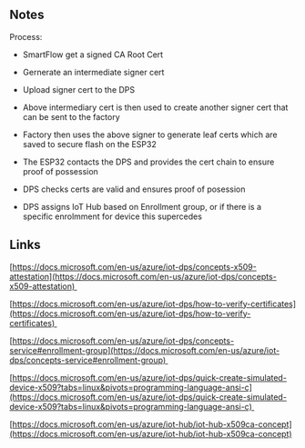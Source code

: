 ## Notes

Process: 

-   SmartFlow get a signed CA Root Cert 
    
-   Gernerate an intermediate signer cert 
    
-   Upload signer cert to the DPS 
    
-   Above intermediary cert is then used to create another signer cert that can be sent to the factory  
    
-   Factory then uses the above signer to generate leaf certs which are saved to secure flash on the ESP32 
    
-   The ESP32 contacts the DPS and provides the cert chain to ensure proof of possession  
    
-   DPS checks certs are valid and ensures proof of posession 
    
-   DPS assigns IoT Hub based on Enrollment group, or if there is a specific enrolmment for device this supercedes


## Links
[https://docs.microsoft.com/en-us/azure/iot-dps/concepts-x509-attestation](https://docs.microsoft.com/en-us/azure/iot-dps/concepts-x509-attestation) 

[https://docs.microsoft.com/en-us/azure/iot-dps/how-to-verify-certificates](https://docs.microsoft.com/en-us/azure/iot-dps/how-to-verify-certificates) 

[https://docs.microsoft.com/en-us/azure/iot-dps/concepts-service#enrollment-group](https://docs.microsoft.com/en-us/azure/iot-dps/concepts-service#enrollment-group) 

[https://docs.microsoft.com/en-us/azure/iot-dps/quick-create-simulated-device-x509?tabs=linux&pivots=programming-language-ansi-c](https://docs.microsoft.com/en-us/azure/iot-dps/quick-create-simulated-device-x509?tabs=linux&pivots=programming-language-ansi-c) 

[https://docs.microsoft.com/en-us/azure/iot-hub/iot-hub-x509ca-concept](https://docs.microsoft.com/en-us/azure/iot-hub/iot-hub-x509ca-concept)

